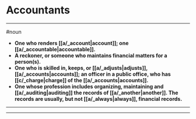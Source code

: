 # Accountants
---
#noun
- **One who renders [[a/_account|account]]; one [[a/_accountable|accountable]].**
- **A reckoner, or someone who maintains financial matters for a person(s).**
- **One who is skilled in, keeps, or [[a/_adjusts|adjusts]], [[a/_accounts|accounts]]; an officer in a public office, who has [[c/_charge|charge]] of the [[a/_accounts|accounts]].**
- **One whose profession includes organizing, maintaining and [[a/_auditing|auditing]] the records of [[a/_another|another]]. The records are usually, but not [[a/_always|always]], financial records.**
---
---
